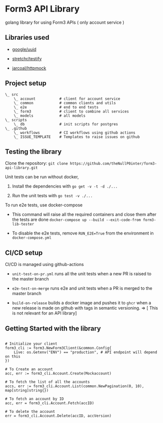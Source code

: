 # Form3 API Library

golang library for using Form3 APIs ( only account service )

## Libraries used

* [google/uuid](https://github.com/google/uuid)

* [stretchr/testify](https://github.com/stretchr/testify)

* [jarcoal/httpmock](https://github.com/jarcoal/httpmock)


## Project setup

```
\_ src
    \_ account           # client for account service
    \_ common            # common clients and utils
    \_ e2e               # end to end tests
    \_ form3             # client to combine all services
    \_ models            # all models
\_ scripts
    \_ db                # init scripts for postgres
\_ .github
    \_ workflows         # CI workflows using github actions
    \_ ISSUE_TEMPLATE    # Templates to raise issues on github

```


## Testing the library 

Clone the repository: `git clone https://github.com/theNullP0inter/form3-api-library.git`


Unit tests can be run without docker,

1. Install the dependencies with `go get -v -t -d ./...`

2. Run the unit tests with `go test -v ./...`

To run e2e tests, use docker-compose

* This command will raise all the required containers and close them after the tests are done
`docker-compose up --build --exit-code-from form3-lib-tester`

* To disable the e2e tests, remove `RUN_E2E=True` from the environment in `docker-compose.yml`


## CI/CD setup

CI/CD is managed using github-actions

* `unit-test-on-pr.yml` runs all the unit tests when a new PR is raised to the master branch 

* `e2e-test-on-merge` runs e2e and unit tests when a PR is merged to the master branch 

* `build-on-release` builds a docker image and pushes it to `ghcr` when a new release is made on github with tags in semantic versioning. => [ This is not relevant for an API library]


## Getting Started with the library

```

# Initialize your client
form3_cli := form3.NewForm3Client(&common.Config{
    Live: os.Getenv("ENV") == "production", # API endpoint will depend on this
})

# To Create an account
acc, err := form3_cli.Account.Create(Mockaccount)

# To fetch the list of all the accounts
accs, err := form3_cli.Account.List(common.NewPagination(0, 10), map[string]string{})

# To fetch an account by ID
acc, err = form3_cli.Account.Fetch(accID)

# To delete the account
err = form3_cli.Account.Delete(accID, accVersion)


```